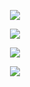 <p align="center">
  <img src="https://github.com/AchmadAnnasAwwabin/Learn-My-SQL/assets/160121014/0be929d0-8ede-4954-ada9-df822ad6e88c">
</p>

<p align="center">
  <img src="https://github.com/AchmadAnnasAwwabin/Learn-My-SQL/assets/160121014/81b546c2-5a14-4d26-a706-a3f5908a0687">
</p>

<p align="center">
  <img src="https://github.com/AchmadAnnasAwwabin/Learn-My-SQL/assets/160121014/f5c71d61-9470-452e-bc0a-b9c0aa481d1c">
</p>

<p align="center">
  <img src="https://github.com/AchmadAnnasAwwabin/Learn-My-SQL/assets/160121014/f5c71d61-9470-452e-bc0a-b9c0aa481d1c">
</p>
